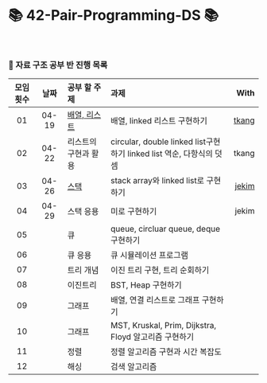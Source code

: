 # 📚 42-Pair-Programming-DS 📚

<br>

### 📎 자료 구조 공부 반 진행 목록
|모임 횟수|날짜|공부 할 주제|과제|With|
|:---:|:----:|:---|:---|---:|
|01|04-19|[배열, 리스트](https://github.com/42-DataStructure-2022-2-3/yeblee/tree/main/1_List)|배열, linked 리스트 구현하기|[tkang](https://github.com/42-DataStructure-2022-2-3/tkang)|
|02|04-22|리스트의 구현과 활용|circular, double linked list구현하기 linked list 역순, 다항식의 덧셈|tkang|
|03|04-26|[스택](https://github.com/42-DataStructure-2022-2-3/yeblee/tree/main/2_Stack)|stack array와 linked list로 구현하기|[jekim](https://github.com/42-DataStructure-2022-2-3/jekim)|
|04|04-29|스택 응용|미로 구현하기|jekim|
|05||큐|queue, circluar queue, deque 구현하기||
|06||큐 응용|큐 시뮬레이션 프로그램||
|07||트리 개념|이진 트리 구현, 트리 순회하기||
|08||이진트리|BST, Heap 구현하기||
|09||그래프|배열, 연결 리스트로 그래프 구현하기||
|10||그래프|MST, Kruskal, Prim, Dijkstra, Floyd 알고리즘 구현하기||
|11||정렬|정렬 알고리즘 구현과 시간 복잡도||
|12||해싱|검색 알고리즘||
